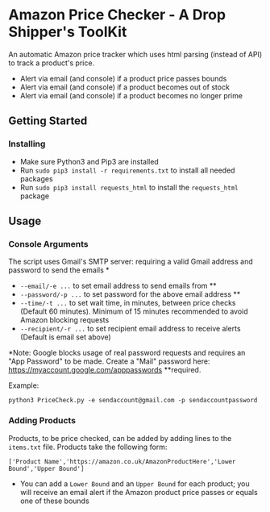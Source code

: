 # Amazon Price Checker - A Drop Shipper's ToolKit
An automatic Amazon price tracker which uses html parsing (instead of API) to track a product's price.

- Alert via email (and console) if a product price passes bounds
- Alert via email (and console) if a product becomes out of stock
- Alert via email (and console) if a product becomes no longer prime

## Getting Started
### Installing
- Make sure Python3 and Pip3 are installed
- Run `sudo pip3 install -r requirements.txt` to install all needed packages
- Run `sudo pip3 install requests_html` to install the `requests_html` package

## Usage
### Console Arguments
The script uses Gmail's SMTP server: requiring a valid Gmail address and password to send the emails *
- `--email/-e ...` to set email address to send emails from **
- `--password/-p ...` to set password for the above email address **
- `--time/-t ...` to set wait time, in minutes, between price checks (Default 60 minutes). Minimum of 15 minutes recommended to avoid Amazon blocking requests
- `--recipient/-r ...` to set recipient email address to receive alerts (Default is email set above)

*Note: Google blocks usage of real password requests and requires an "App Password" to be made. Create a "Mail" password here: https://myaccount.google.com/apppasswords
**required.

Example:
```
python3 PriceCheck.py -e sendaccount@gmail.com -p sendaccountpassword
```

### Adding Products
Products, to be price checked, can be added by adding lines to the `items.txt` file. Products take the following form:
```
['Product Name','https://amazon.co.uk/AmazonProductHere','Lower Bound','Upper Bound']
```
- You can add a `Lower Bound` and an `Upper Bound` for each product; you will receive an email alert if the Amazon product price passes or equals one of these bounds